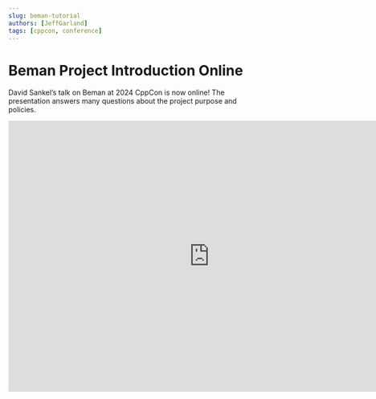 ```yaml
---
slug: beman-tutorial
authors: [JeffGarland]
tags: [cppcon, conference]
---
```


# Beman Project Introduction Online

David Sankel’s talk on Beman at 2024 CppCon is now online! 
The presentation answers many questions about the project purpose and policies. 

<!-- truncate -->

<iframe  width="800" height="540" src="https://www.youtube.com/embed/f4JinCpcQOg" frameborder="0" allowFullScreen="true" webkitallowfullscreen="true" mozallowfullscreen="true"></iframe>

